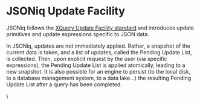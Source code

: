# JSONiq Update Facility

JSONiq follows the [XQuery Update Facility standard](https://www.w3.org/TR/xquery-update-30) and introduces update primitives and update expressions specific to JSON data.

In JSONiq, updates are not immediately applied. Rather, a snapshot of the current data is taken, and a list of updates, called the Pending Update List, is collected. Then, upon explicit request by the user (via specific expressions), the Pending Update List is applied atomically, leading to a new snapshot. It is also possible for an engine to persist (to the local disk, to a database management system, to a data lake...) the resulting Pending Update List after a query has been completed.

\
